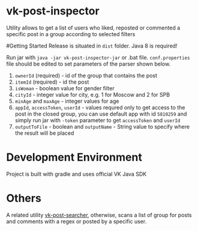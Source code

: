 # vk-post-inspector
Utility allows to get a list of users who liked, reposted or commented a specific post in a group according to selected filters

#Getting Started
Release is situated in `dist` folder. Java 8 is required!

Run jar with `java -jar vk-post-inspector-jar` or .bat file. `conf.properties` file should be edited to set parameters of the parser shown below.

1. `ownerId` (required) - id of the group that contains the post
2. `itemId` (required) - id the post
3. `isWoman` - boolean value for gender filter
3. `cityId` - integer value for city, e.g. 1 for Moscow and 2 for SPB
4. `minAge` and `maxAge` - integer values for age
5. `appId`, `accessToken`, `userId` - values requred only to get access to the post in the closed group, you can use default app with id `5810259` and simply run jar with `-token` parameter to get `accessToken` and `userId`
6. `outputToFile` - boolean and `outputName` - String value to specify where the result will be placed

# Development Environment
Project is built with gradle and uses official VK Java SDK

# Others
A related utility [vk-post-searcher](https://github.com/iNomaD/VKpostSearcher), otherwise, scans a list of group for posts and comments with a regex or posted by a specific user.
